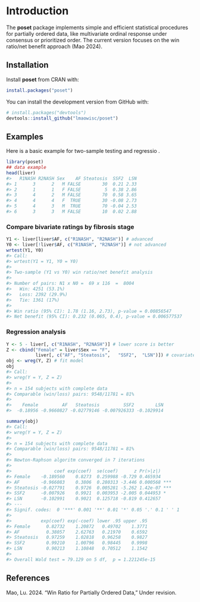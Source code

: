 
<!-- README.md is generated from README.Rmd. Please edit that file -->

# Introduction

The **poset** package implements simple and efficient statistical
procedures for partially ordered data, like multivariate ordinal
response under consensus or prioritized order. The current version
focuses on the win ratio/net benefit approach (Mao 2024).

## Installation

Install **poset** from CRAN with:

``` r
install.packages("poset")
```

You can install the development version from GitHub with:

``` r
# install.packages("devtools")
devtools::install_github("lmaowisc/poset")
```

## Examples

Here is a basic example for two-sample testing and regressio .

``` r
library(poset)
## data example
head(liver)
#>   R1NASH R2NASH Sex    AF Steatosis  SSF2  LSN
#> 1      3      2   M FALSE        30  0.21 2.33
#> 2      1      1   F FALSE         5  0.38 2.86
#> 3      4      2   M FALSE        70  0.58 3.65
#> 4      4      4   F  TRUE        30 -0.08 2.73
#> 5      4      3   M  TRUE        70 -0.04 2.53
#> 6      3      3   M FALSE        10  0.02 2.88
```

### Compare bivariate ratings by fibrosis stage

``` r
Y1 <- liver[liver$AF, c("R1NASH", "R2NASH")] # advanced
Y0 <- liver[!liver$AF, c("R1NASH", "R2NASH")] # not advanced
wrtest(Y1, Y0)
#> Call:
#> wrtest(Y1 = Y1, Y0 = Y0)
#> 
#> Two-sample (Y1 vs Y0) win ratio/net benefit analysis
#> 
#> Number of pairs: N1 x N0 =  69 x 116  =  8004 
#>   Win: 4251 (53.1%)
#>   Loss: 2392 (29.9%)
#>   Tie: 1361 (17%)
#> 
#> Win ratio (95% CI): 1.78 (1.16, 2.73), p-value = 0.00856547
#> Net benefit (95% CI): 0.232 (0.065, 0.4), p-value = 0.006577537
```

### Regression analysis

``` r
Y <- 5 - liver[, c("R1NASH", "R2NASH")] # lower score is better
Z <- cbind("Female" = liver$Sex == "F",
           liver[, c("AF", "Steatosis",   "SSF2",  "LSN")]) # covariates
obj <- wreg(Y, Z) # fit model
obj
#> Call:
#> wreg(Y = Y, Z = Z)
#> 
#> n = 154 subjects with complete data
#> Comparable (win/loss) pairs: 9548/11781 = 81%
#> 
#>    Female         AF   Steatosis         SSF2        LSN
#>  -0.18956 -0.9660827 -0.02779146 -0.007926333 -0.1029914
```

``` r
summary(obj)
#> Call:
#> wreg(Y = Y, Z = Z)
#> 
#> n = 154 subjects with complete data
#> Comparable (win/loss) pairs: 9548/11781 = 81%
#> 
#> Newton-Raphson algoritm converged in 7 iterations
#> 
#>                coef exp(coef)  se(coef)      z Pr(>|z|)    
#> Female    -0.189560    0.8273  0.259988 -0.729 0.465934    
#> AF        -0.966083    0.3806  0.280313 -3.446 0.000568 ***
#> Steatosis -0.027791    0.9726  0.005281 -5.262 1.42e-07 ***
#> SSF2      -0.007926    0.9921  0.003953 -2.005 0.044953 *  
#> LSN       -0.102991    0.9021  0.125718 -0.819 0.412657    
#> ---
#> Signif. codes:  0 '***' 0.001 '**' 0.01 '*' 0.05 '.' 0.1 ' ' 1
#> 
#>           exp(coef) exp(-coef) lower .95 upper .95
#> Female      0.82732    1.20872   0.49702    1.3771
#> AF          0.38057    2.62763   0.21970    0.6592
#> Steatosis   0.97259    1.02818   0.96258    0.9827
#> SSF2        0.99210    1.00796   0.98445    0.9998
#> LSN         0.90213    1.10848   0.70512    1.1542
#> 
#> Overall Wald test = 79.129 on 5 df,  p = 1.221245e-15
```

## References

<div id="refs" class="references csl-bib-body hanging-indent"
entry-spacing="0">

<div id="ref-mao2024" class="csl-entry">

Mao, Lu. 2024. “Win Ratio for Partially Ordered Data,” Under revision.

</div>

</div>
